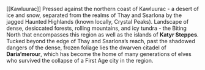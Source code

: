 [[Kawluurac]]
Pressed against the northern coast of Kawluurac - a desert of ice and snow, separated from the realms of Thay and Ssarlona by the jagged Haunted Highlands (known locally, Crystal Peaks). Landscape of dense, desiccated forests, rolling mountains, and icy tundra - the Biting North that encompasses this region as well as the islands of **Katyr Steppes**. Tucked beyond the edge of Thay and Ssarlona’s reach, past the shadowed dangers of the dense, frozen foliage lies the dwarven citadel of **Daria’merour**, which has become the home of many generations of elves who survived the collapse of a First Age city in the region.